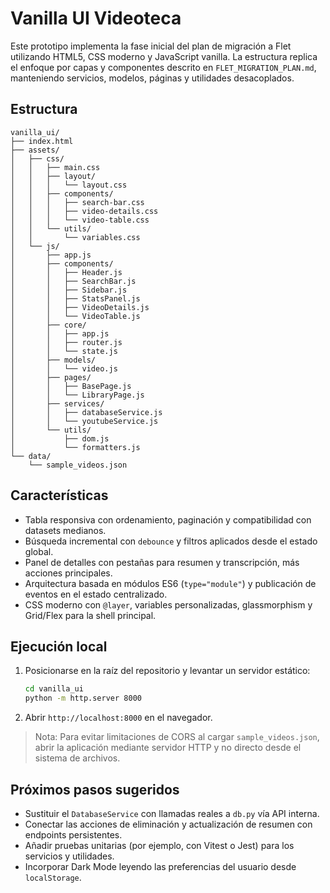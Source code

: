 # Vanilla UI Videoteca

Este prototipo implementa la fase inicial del plan de migración a Flet utilizando HTML5, CSS moderno y JavaScript vanilla. La estructura replica el enfoque por capas y componentes descrito en `FLET_MIGRATION_PLAN.md`, manteniendo servicios, modelos, páginas y utilidades desacoplados.

## Estructura

```
vanilla_ui/
├── index.html
├── assets/
│   ├── css/
│   │   ├── main.css
│   │   ├── layout/
│   │   │   └── layout.css
│   │   ├── components/
│   │   │   ├── search-bar.css
│   │   │   ├── video-details.css
│   │   │   └── video-table.css
│   │   └── utils/
│   │       └── variables.css
│   └── js/
│       ├── app.js
│       ├── components/
│       │   ├── Header.js
│       │   ├── SearchBar.js
│       │   ├── Sidebar.js
│       │   ├── StatsPanel.js
│       │   ├── VideoDetails.js
│       │   └── VideoTable.js
│       ├── core/
│       │   ├── app.js
│       │   ├── router.js
│       │   └── state.js
│       ├── models/
│       │   └── video.js
│       ├── pages/
│       │   ├── BasePage.js
│       │   └── LibraryPage.js
│       ├── services/
│       │   ├── databaseService.js
│       │   └── youtubeService.js
│       └── utils/
│           ├── dom.js
│           └── formatters.js
└── data/
    └── sample_videos.json
```

## Características

- Tabla responsiva con ordenamiento, paginación y compatibilidad con datasets medianos.
- Búsqueda incremental con `debounce` y filtros aplicados desde el estado global.
- Panel de detalles con pestañas para resumen y transcripción, más acciones principales.
- Arquitectura basada en módulos ES6 (`type="module"`) y publicación de eventos en el estado centralizado.
- CSS moderno con `@layer`, variables personalizadas, glassmorphism y Grid/Flex para la shell principal.

## Ejecución local

1. Posicionarse en la raíz del repositorio y levantar un servidor estático:

   ```bash
   cd vanilla_ui
   python -m http.server 8000
   ```

2. Abrir `http://localhost:8000` en el navegador.

> Nota: Para evitar limitaciones de CORS al cargar `sample_videos.json`, abrir la aplicación mediante servidor HTTP y no directo desde el sistema de archivos.

## Próximos pasos sugeridos

- Sustituir el `DatabaseService` con llamadas reales a `db.py` vía API interna.
- Conectar las acciones de eliminación y actualización de resumen con endpoints persistentes.
- Añadir pruebas unitarias (por ejemplo, con Vitest o Jest) para los servicios y utilidades.
- Incorporar Dark Mode leyendo las preferencias del usuario desde `localStorage`.
